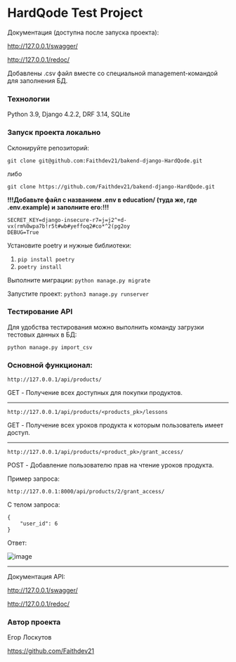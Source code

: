 # HardQode Test Project

Документация (доступна после запуска проекта):

http://127.0.0.1/swagger/

http://127.0.0.1/redoc/

Добавлены .csv файл вместе со специальной management-командой для заполнения БД.


### Технологии

Python 3.9, Django 4.2.2, DRF 3.14, SQLite

### Запуск проекта локально

Склонируйте репозиторий:

```git clone git@github.com:Faithdev21/bakend-django-HardQode.git```

либо

```git clone https://github.com/Faithdev21/bakend-django-HardQode.git```

**!!!Добавьте файл с названием .env в education/ (туда же, где .env.example) и заполните его:!!!**

```
SECRET_KEY=django-insecure-r7=j=j2^+d-vx(rm%0wpa7b!r5t#wb#yeffoq2#co*^2(pg2oy
DEBUG=True
```

Установите poetry и нужные библиотеки:  
1. ```pip install poetry```  
2. ```poetry install```

Выполните миграции:
```python manage.py migrate```

Запустите проект:
```python3 manage.py runserver```

### Тестирование API

Для удобства тестирования можно выполнить команду загрузки тестовых данных в БД:

```python manage.py import_csv```

### Основной функционал:

`http://127.0.0.1/api/products/`  

GET - Получение всех доступных для покупки продуктов.

---

`http://127.0.0.1/api/products/<products_pk>/lessons`

GET - Получение всех уроков продукта к которым пользователь имеет доступ.

---

`http://127.0.0.1/api/products/<product_pk>/grant_access/`

POST - Добавление пользователю прав на чтение уроков продукта.

Пример запроса:

`http://127.0.0.1:8000/api/products/2/grant_access/`

С телом запроса:
```
{
    "user_id": 6
}
```
Ответ:  

![image](https://github.com/Faithdev21/bakend-django-HardQode/assets/119350657/5baf3337-270f-4ac4-8ebf-5a93afb1e3ec)

---

Документация API:

http://127.0.0.1/swagger/

http://127.0.0.1/redoc/

### Автор проекта

Егор Лоскутов

https://github.com/Faithdev21

